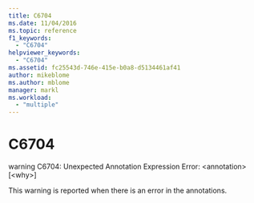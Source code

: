 ```yaml
---
title: C6704
ms.date: 11/04/2016
ms.topic: reference
f1_keywords:
  - "C6704"
helpviewer_keywords:
  - "C6704"
ms.assetid: fc25543d-746e-415e-b0a8-d5134461af41
author: mikeblome
ms.author: mblome
manager: markl
ms.workload:
  - "multiple"
---
```

# C6704
warning C6704: Unexpected Annotation Expression Error: \<annotation> [\<why>]

 This warning is reported when there is an error in the annotations.
